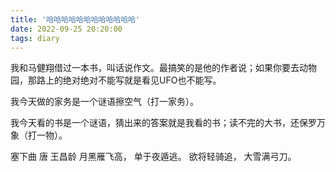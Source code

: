 ```yaml
---
title: '哈哈哈哈哈哈哈哈哈哈哈哈'
date: 2022-09-25 20:20:00
tags: diary
---
```

我和马健翔借过一本书，叫话说作文。最搞笑的是他的作者说；如果你要去动物园，那路上的绝对绝对不能写就是看见UFO也不能写。

我今天做的家务是一个谜语擦空气（打一家务）。

我今天看的书是一个谜语，猜出来的答案就是我看的书；读不完的大书，还保罗万象（打一物）。

塞下曲 唐 王昌龄
月黑雁飞高，
单于夜遁逃。
欲将轻骑追，
大雪满弓刀。
